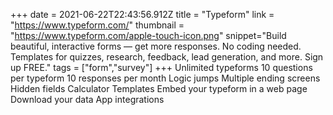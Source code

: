 +++
date = 2021-06-22T22:43:56.912Z
title = "Typeform"
link = "https://www.typeform.com/"
thumbnail = "https://www.typeform.com/apple-touch-icon.png"
snippet="Build beautiful, interactive forms — get more responses. No coding needed. Templates for quizzes, research, feedback, lead generation, and more. Sign up FREE."
tags = ["form","survey"]
+++
Unlimited typeforms
10 questions per typeform
10 responses per month
Logic jumps
Multiple ending screens
Hidden fields
Calculator
Templates
Embed your typeform in a web page
Download your data
App integrations
